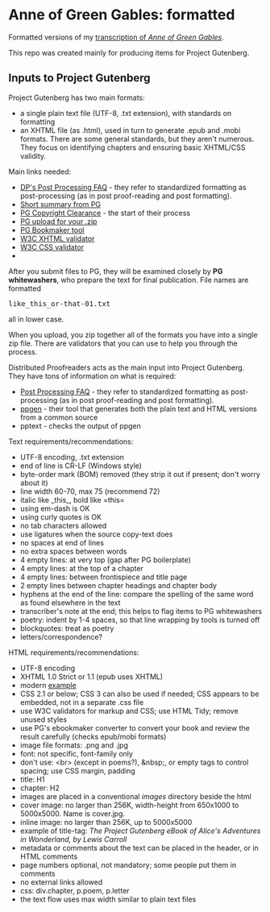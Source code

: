 # Anne of Green Gables: formatted 

Formatted versions of my <a href='https://johanley.github.io/anne-of-green-gables/index.html'>transcription of _Anne of Green Gables_</a>.

This repo was created mainly for producing items for Project Gutenberg.


## Inputs to Project Gutenberg

Project Gutenberg has two main formats:
<ul>
 <li>a single plain text file (UTF-8, .txt extension), with standards on formatting
 <li>an XHTML file (as .html), used in turn to generate .epub and .mobi formats. 
 There are some general standards, but they aren't numerous.
 They focus on identifying chapters and ensuring basic XHTML/CSS validity.
</ul>

Main links needed:
<ul>
 <li><a href='https://www.pgdp.net/wiki/DP_Official_Documentation:PP_and_PPV/Post-Processing_FAQ'>DP's Post Processing FAQ</a> - they refer to standardized formatting as post-processing (as in post proof-reading and post formatting).
 <li><a href='http://www.gutenberg.org/help/volunteers_faq.html'>Short summary from PG</a> 
 <li><a href='https://copy.pglaf.org/index.php'>PG Copyright Clearance</a> - the start of their process
 <li><a href='https://upload.pglaf.org/index.php'>PG upload for your .zip </a> 
 <li><a href='https://ebookmaker.pglaf.org/index.php'>PG Bookmaker tool</a> 
 <li><a href='https://validator.w3.org/'>W3C XHTML validator</a> 
 <li><a href='http://jigsaw.w3.org/css-validator/'>W3C CSS validator</a> 
 <li><a href=''> </a> 
</ul>

After you submit files to PG, they will be examined closely by <b>PG whitewashers</b>, who prepare the text for final publication.
File names are formatted

<P><tt>like_this_or-that-01.txt</tt>

<P>all in lower case.

<P>When you upload, you zip together all of the formats you have into a single zip file.
There are validators that you can use to help you through the process.

<P>Distributed Proofreaders acts as the main input into Project Gutenberg. 
They have tons of information on what is required:
<ul>
 <li><a href='https://www.pgdp.net/wiki/DP_Official_Documentation:PP_and_PPV/Post-Processing_FAQ'>Post Processing FAQ</a> - they refer to standardized formatting as post-processing (as in post proof-reading and post formatting).
 <li><a href='https://www.pgdp.net/wiki/PPTools/Ppgen'>ppgen</a> - their tool that generates both the plain text and HTML versions from a common source
 <li>pptext - checks the output of ppgen
</ul>

Text requirements/recommendations:
<ul>
 <li>UTF-8 encoding, .txt extension
 <li>end of line is CR-LF (Windows style)
 <li>byte-order mark (BOM) removed (they strip it out if present; don't worry about it)
 <li>line width 60-70, max 75 (recommend 72)
 <li>italic like _this_, bold like =this=
 <li>using em-dash is OK
 <li>using curly quotes is OK
 <li>no tab characters allowed
 <li>use ligatures when the source copy-text does
 <li>no spaces at end of lines
 <li>no extra spaces between words
 <li> 4 empty lines: at very top (gap after PG boilerplate)
 <li> 4 empty lines: at the top of a chapter
 <li> 4 empty lines: between frontispiece and title page
 <li> 2 empty lines between chapter headings and chapter body
 <li> hyphens at the end of the line: compare the spelling of the same word as found elsewhere in the text
 <li> transcriber's note at the end; this helps to flag items to PG whitewashers
 <li> poetry: indent by 1-4 spaces, so that line wrapping by tools is turned off
 <li> blockquotes: treat as poetry
 <li> letters/correspondence?
</ul>

HTML requirements/recommendations:
<ul>
 <li>UTF-8 encoding
 <li>XHTML 1.0 Strict or 1.1 (epub uses XHTML)
 <li>modern <a href='https://www.gutenberg.org/files/2814/2814-h/2814-h.htm'>example</a>
 <li>CSS 2.1 or below; CSS 3 can also be used if needed; CSS appears to be embedded, not in a separate .css file
 <li>use W3C validators for markup and CSS; use HTML Tidy; remove unused styles
 <li>use PG's ebookmaker converter to convert your book and review the result carefully (checks epub/mobi formats)
 <li>image file formats: .png and .jpg
 <li>font: not specific, font-family only
 <li>don't use: &lt;br&gt; (except in poems?), &amp;nbsp;, or empty tags to control spacing; use CSS margin, padding
 <li>title: H1
 <li>chapter: H2
 <li>images are placed in a conventional <em>images</em> directory beside the html
 <li>cover image: no larger than 256K, width-height from 650x1000 to 5000x5000. Name is cover.jpg.
 <li>inline image: no larger than 256K, up to 5000x5000
 <li>example of title-tag: <em>The Project Gutenberg eBook of Alice's Adventures in Wonderland, by Lewis Carroll</em>
 <li>metadata or comments about the text can be placed in the header, or in HTML comments
 <li>page numbers optional, not mandatory; some people put them in comments
 <li>no external links allowed
 <li>css: div.chapter, p.poem, p.letter
 <li>the text flow uses max width similar to plain text files
</ul>

